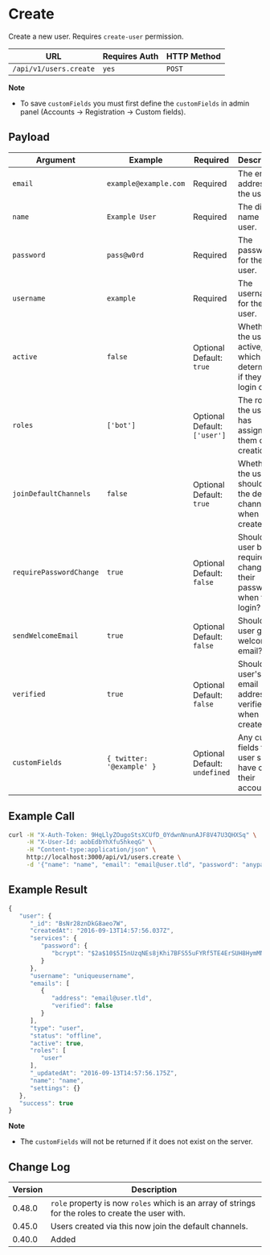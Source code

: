 # Create

Create a new user. Requires `create-user` permission.

| URL                    | Requires Auth | HTTP Method |
| ---------------------- | ------------- | ----------- |
| `/api/v1/users.create` | `yes`         | `POST`      |

**Note**

* To save `customFields` you must first define the `customFields` in admin panel (Accounts -> Registration -> Custom fields).

## Payload

| Argument                | Example                   | Required                        | Description                                                            |
| ----------------------- | ------------------------- | ------------------------------- | ---------------------------------------------------------------------- |
| `email`                 | `example@example.com`     | Required                        | The email address for the user.                                        |
| `name`                  | `Example User`            | Required                        | The display name of the user.                                          |
| `password`              | `pass@w0rd`               | Required                        | The password for the user.                                             |
| `username`              | `example`                 | Required                        | The username for the user.                                             |
| `active`                | `false`                   | Optional   Default: `true`      | Whether the user is active, which determines if they can login or not. |
| `roles`                 | `['bot']`                 | Optional   Default: `['user']`  | The roles the user has assigned to them on creation.                   |
| `joinDefaultChannels`   | `false`                   | Optional   Default: `true`      | Whether the user should join the default channels when created.        |
| `requirePasswordChange` | `true`                    | Optional   Default: `false`     | Should the user be required to change their password when they login?  |
| `sendWelcomeEmail`      | `true`                    | Optional   Default: `false`     | Should the user get a welcome email?                                   |
| `verified`              | `true`                    | Optional   Default: `false`     | Should the user's email address be verified when created?              |
| `customFields`          | `{ twitter: '@example' }` | Optional   Default: `undefined` | Any custom fields the user should have on their account.               |

## Example Call

```bash
curl -H "X-Auth-Token: 9HqLlyZOugoStsXCUfD_0YdwnNnunAJF8V47U3QHXSq" \
     -H "X-User-Id: aobEdbYhXfu5hkeqG" \
     -H "Content-type:application/json" \
     http://localhost:3000/api/v1/users.create \
     -d '{"name": "name", "email": "email@user.tld", "password": "anypassyouwant", "username": "uniqueusername"}'
```

## Example Result

```javascript
{
   "user": {
      "_id": "BsNr28znDkG8aeo7W",
      "createdAt": "2016-09-13T14:57:56.037Z",
      "services": {
         "password": {
            "bcrypt": "$2a$10$5I5nUzqNEs8jKhi7BFS55uFYRf5TE4ErSUH8HymMNAbpMAvsOcl2C"
         }
      },
      "username": "uniqueusername",
      "emails": [
         {
            "address": "email@user.tld",
            "verified": false
         }
      ],
      "type": "user",
      "status": "offline",
      "active": true,
      "roles": [
         "user"
      ],
      "_updatedAt": "2016-09-13T14:57:56.175Z",
      "name": "name",
      "settings": {}
   },
   "success": true
}
```

**Note**

* The `customFields` will not be returned if it does not exist on the server.

## Change Log

| Version | Description                                                                                        |
| ------- | -------------------------------------------------------------------------------------------------- |
| 0.48.0  | `role` property is now `roles` which is an array of strings for the roles to create the user with. |
| 0.45.0  | Users created via this now join the default channels.                                              |
| 0.40.0  | Added                                                                                              |

